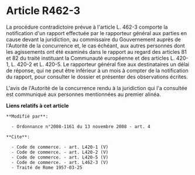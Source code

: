 # Article R462-3

La procédure contradictoire prévue à l'article L. 462-3 comporte la notification d'un rapport effectuée par le rapporteur
général aux parties en cause devant la juridiction, au commissaire du Gouvernement auprès de l'Autorité de la concurrence et,
le cas échéant, aux autres personnes dont les agissements ont été examinés dans le rapport au regard des articles 81 et 82 du
traité instituant la Communauté européenne et des articles L. 420-1, L. 420-2 et L. 420-5. Le rapporteur général fixe aux
destinataires un délai de réponse, qui ne peut être inférieur à un mois à compter de la notification du rapport, pour
consulter le dossier et présenter des observations écrites.

L'avis de l'Autorité de la concurrence rendu à la juridiction qui l'a consultée est communiqué aux personnes mentionnées au
premier alinéa.

**Liens relatifs à cet article**

	**Modifié par**:

	  - Ordonnance n°2008-1161 du 13 novembre 2008 - art. 4

	**Cite**:

	  - Code de commerce. - art. L420-1 (V)
	  - Code de commerce. - art. L420-2 (V)
	  - Code de commerce. - art. L420-5 (V)
	  - Code de commerce. - art. L462-3 (V)
	  - Traité de Rome 1957-03-25
